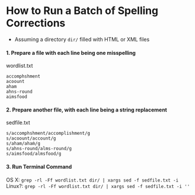 # How to Run a Batch of Spelling Corrections

* Assuming a directory `dir/` filled with HTML or XML files


#### 1. Prepare a file with each line being one misspelling

wordlist.txt

```
accomphshment
acoount
aham
ahns-round
aimsfood
```

#### 2. Prepare another file, with each line being a string replacement

sedfile.txt

```
s/accomphshment/accomplishment/g
s/acoount/account/g
s/aham/ahaṁ/g
s/ahns-round/alms-round/g
s/aimsfood/almsfood/g
```

#### 3. Run Terminal Command

OS X: `grep -rl -Ff wordlist.txt dir/ | xargs sed -f sedfile.txt -i`
Linux?: `grep -rl -Ff wordlist.txt dir/ | xargs sed -f sedfile.txt -i ''`

